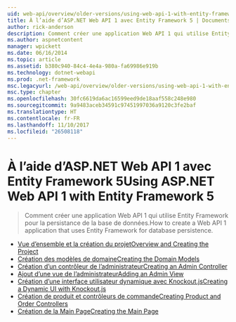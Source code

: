```yaml
---
uid: web-api/overview/older-versions/using-web-api-1-with-entity-framework-5/index
title: À l’aide d’ASP.NET Web API 1 avec Entity Framework 5 | Documents Microsoft
author: rick-anderson
description: Comment créer une application Web API 1 qui utilise Entity Framework pour la persistance de la base de données.
ms.author: aspnetcontent
manager: wpickett
ms.date: 06/16/2014
ms.topic: article
ms.assetid: b380c940-84c4-4e4a-980a-fa69986e919b
ms.technology: dotnet-webapi
ms.prod: .net-framework
msc.legacyurl: /web-api/overview/older-versions/using-web-api-1-with-entity-framework-5
msc.type: chapter
ms.openlocfilehash: 30fc6619da6ac16599eed9de18aaf558c248e980
ms.sourcegitcommit: 9a9483aceb34591c97451997036a9120c3fe2baf
ms.translationtype: HT
ms.contentlocale: fr-FR
ms.lasthandoff: 11/10/2017
ms.locfileid: "26508118"
---
```

<a name="using-aspnet-web-api-1-with-entity-framework-5"></a><span data-ttu-id="30ce6-103">À l’aide d’ASP.NET Web API 1 avec Entity Framework 5</span><span class="sxs-lookup"><span data-stu-id="30ce6-103">Using ASP.NET Web API 1 with Entity Framework 5</span></span>
====================
> <span data-ttu-id="30ce6-104">Comment créer une application Web API 1 qui utilise Entity Framework pour la persistance de la base de données.</span><span class="sxs-lookup"><span data-stu-id="30ce6-104">How to create a Web API 1 application that uses Entity Framework for database persistence.</span></span>


- [<span data-ttu-id="30ce6-105">Vue d’ensemble et la création du projet</span><span class="sxs-lookup"><span data-stu-id="30ce6-105">Overview and Creating the Project</span></span>](using-web-api-with-entity-framework-part-1.md)
- [<span data-ttu-id="30ce6-106">Création des modèles de domaine</span><span class="sxs-lookup"><span data-stu-id="30ce6-106">Creating the Domain Models</span></span>](using-web-api-with-entity-framework-part-2.md)
- [<span data-ttu-id="30ce6-107">Création d’un contrôleur de l’administrateur</span><span class="sxs-lookup"><span data-stu-id="30ce6-107">Creating an Admin Controller</span></span>](using-web-api-with-entity-framework-part-3.md)
- [<span data-ttu-id="30ce6-108">Ajout d’une vue de l’administrateur</span><span class="sxs-lookup"><span data-stu-id="30ce6-108">Adding an Admin View</span></span>](using-web-api-with-entity-framework-part-4.md)
- [<span data-ttu-id="30ce6-109">Création d’une interface utilisateur dynamique avec Knockout.js</span><span class="sxs-lookup"><span data-stu-id="30ce6-109">Creating a Dynamic UI with Knockout.js</span></span>](using-web-api-with-entity-framework-part-5.md)
- [<span data-ttu-id="30ce6-110">Création de produit et contrôleurs de commande</span><span class="sxs-lookup"><span data-stu-id="30ce6-110">Creating Product and Order Controllers</span></span>](using-web-api-with-entity-framework-part-6.md)
- [<span data-ttu-id="30ce6-111">Création de la Main Page</span><span class="sxs-lookup"><span data-stu-id="30ce6-111">Creating the Main Page</span></span>](using-web-api-with-entity-framework-part-7.md)
